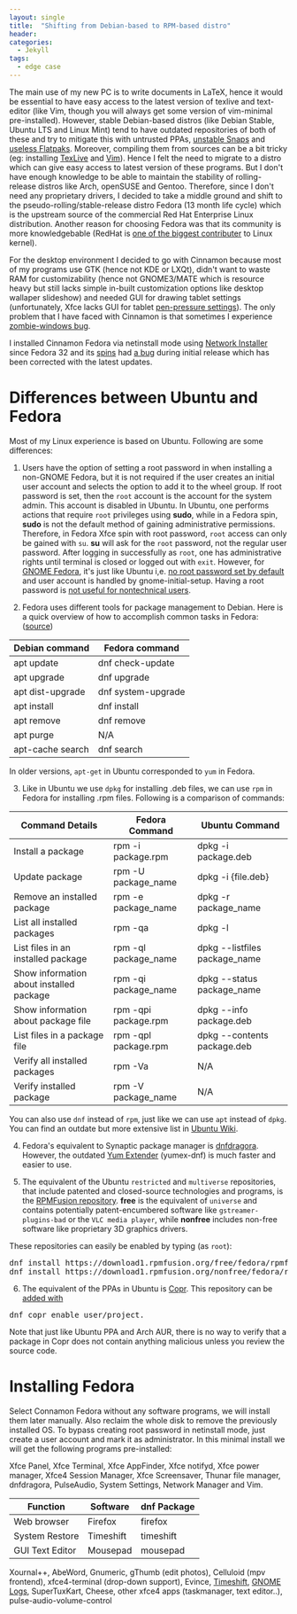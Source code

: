 ```yaml
---
layout: single
title:  "Shifting from Debian-based to RPM-based distro"
header:
categories: 
  - Jekyll
tags:
  - edge case
---
```


The main use of my new PC is to write documents in LaTeX, hence it would be essential to have easy access to the latest version of texlive and text-editor (like Vim, though you will always get some version of vim-minimal pre-installed). However, stable Debian-based distros (like Debian Stable, Ubuntu LTS and Linux Mint) tend to have outdated repositories of both of these and try to mitigate this with untrusted PPAs, [unstable Snaps](https://jatan.blog/2020/05/02/ubuntu-snap-obsession-has-snapped-me-off-of-it/) and [useless Flatpaks](https://medium.com/@alex285/using-flatpak-vim-from-flathub-d876faa00d5b). Moreover, compiling them from sources can be a bit tricky (eg:  installing [TexLive](https://tex.stackexchange.com/q/1092/73743) and [Vim](https://vi.stackexchange.com/q/10817/30343)). Hence I felt the need to migrate to a distro which can give easy access to latest version of these programs. But I don't have enough knowledge to be able to maintain the stability of rolling-release distros like Arch, openSUSE and Gentoo. Therefore, since I don't need any proprietary drivers, I decided to take a middle ground and shift to the pseudo-rolling/stable-release distro Fedora (13 month life cycle) which is the upstream source of the commercial Red Hat Enterprise Linux distribution. Another reason for choosing Fedora was that its community is more knowledgebable (RedHat is [one of the biggest contributer](https://www.redhat.com/en/blog/red-hat-leads-open-source-contributions-to-kernel) to Linux kernel). 

For the desktop environment I decided to go with Cinnamon because most of my programs use GTK (hence not KDE or LXQt), didn't want to waste RAM for customizability (hence not GNOME3/MATE which is resource heavy but still lacks simple in-built customization options like desktop wallaper slideshow) and needed GUI for drawing tablet settings (unfortunately, Xfce lacks GUI for tablet [pen-pressure settings](https://docs.xfce.org/xfce/xfce4-settings/mouse)). The only problem that I have faced with Cinnamon is that sometimes I experience [zombie-windows bug](https://github.com/linuxmint/cinnamon/issues/8856).

I installed Cinnamon Fedora via netinstall mode using [Network Installer](https://alt.fedoraproject.org/) since Fedora 32 and its [spins](https://spins.fedoraproject.org/en/xfce/) had [a bug](https://bugzilla.redhat.com/show_bug.cgi?id=1816787) during initial release which has been corrected with the latest updates.

# Differences between Ubuntu and Fedora

Most of my Linux experience is based on Ubuntu. Following are some differences:

1.  Users have the option of setting a root password in when installing a non-GNOME Fedora, but it is not required if the user creates an initial user account and selects the option to add it to the wheel group. If root password is set, then the <code>root</code> account is the account for the system admin. This account is disabled in Ubuntu. In Ubuntu, one performs actions that require <code>root</code> privileges using **sudo**, while in a Fedora spin, **sudo** is not the default method of gaining administrative permissions. Therefore, in Fedora Xfce spin with root password, <code>root</code> access can only be gained with `su`.  **su** will ask for the <code>root</code> password, not the regular user password. After logging in successfully as `root`, one has administrative rights until terminal is closed or logged out with `exit`. However, for [GNOME Fedora](https://getfedora.org/en/workstation/), it's just like Ubuntu i,e. [no root password set by default](https://fedoraproject.org/wiki/Changes/ReduceInitialSetupRedundancy#Root_Account) and user account is handled by gnome-initial-setup. Having a root password is [not useful for nontechnical users](https://www.howtogeek.com/111479/htg-explains-whats-the-difference-between-sudo-su/).
   
 2.  Fedora uses different tools for package management to Debian. Here is a quick overview of how to accomplish common tasks in Fedora: ([source](https://fedoraproject.org/wiki/Differences_to_Ubuntu))

| Debian command | Fedora command |
|--------------- | --------------- |
| apt update | dnf check-update | 
| apt upgrade | dnf upgrade | 
| apt dist-upgrade | dnf system-upgrade | 
| apt install | dnf install |
| apt remove | dnf remove |
| apt purge | N/A |
| apt-cache search | dnf search |

In older versions, `apt-get` in Ubuntu corresponded to `yum` in Fedora.

3.  Like in Ubuntu we use `dpkg` for installing .deb files, we can use `rpm` in Fedora for installing .rpm files. Following is a comparison of commands:

| Command Details | 	Fedora Command	| Ubuntu Command |
| ---------------- | -----------------| --------------- |
|Install a package |	rpm -i package.rpm |	dpkg -i package.deb |
|Update package |	rpm -U  package_name  |	dpkg -i {file.deb}|
|Remove an installed package |	rpm -e package_name	 | dpkg -r package_name|
|List all installed packages |	rpm -qa	| dpkg -l|
|List files in an installed package |	rpm -ql package_name |	dpkg --listfiles package_name|
|Show information about installed package	 | rpm -qi package_name| dpkg --status package_name |
|Show information about package file	| rpm -qpi package.rpm |	dpkg --info package.deb|
|List files in a package file	 | rpm -qpl package.rpm |	dpkg --contents package.deb|
|Verify all installed packages |	rpm -Va |	N/A|
|Verify installed package	| rpm -V package_name |	N/A|

You can also use `dnf` instead of `rpm`, just like we can use `apt` instead of `dpkg`. You can find an outdate but more extensive list in [Ubuntu Wiki](https://help.ubuntu.com/community/SwitchingToUbuntu/FromLinux/RedHatEnterpriseLinuxAndFedora).

4.  Fedora's equivalent to Synaptic package manager is [dnfdragora](https://github.com/manatools/dnfdragora). However, the outdated [Yum Extender](https://github.com/timlau/yumex-dnf) (yumex-dnf) is much faster and easier to use.


5.  The equivalent of the Ubuntu <code>restricted</code> and <code>multiverse</code> repositories, that include patented and closed-source technologies and programs, is the [RPMFusion repository](https://rpmfusion.org/). **free** is the equivalent of <code>universe</code> and contains potentially patent-encumbered software like <code>gstreamer-plugins-bad</code> or the <code>VLC media player</code>, while **nonfree** includes non-free software like proprietary 3D graphics drivers.

These repositories can easily be enabled by typing (as <code>root</code>):

<pre>
dnf install https://download1.rpmfusion.org/free/fedora/rpmfusion-free-release-$(rpm -E %fedora).noarch.rpm
dnf install https://download1.rpmfusion.org/nonfree/fedora/rpmfusion-nonfree-release-$(rpm -E %fedora).noarch.rpm
</pre>

6.  The equivalent of the PPAs in Ubuntu is [Copr](https://copr.fedorainfracloud.org/). This repository can be [added with](https://unix.stackexchange.com/a/152976/420307)

<pre>
dnf copr enable user/project.
</pre>

Note that just like Ubuntu PPA and Arch AUR, there is no way to verify that a package in Copr does not contain anything malicious unless you review the source code.


# Installing Fedora

Select Connamon Fedora without any software programs, we will install them later manually. Also reclaim the whole disk to remove the previously installed OS. To bypass creating root password in netinstall mode, just create a user account and mark it as administrator. In this minimal install we will get the following programs pre-installed: 

Xfce Panel, Xfce Terminal, Xfce AppFinder, Xfce notifyd, Xfce power manager, Xfce4 Session Manager, Xfce Screensaver,  Thunar file manager, dnfdragora, PulseAudio, System Settings, Network Manager and Vim.

| Function | Software | dnf Package |
|----------|----------|---------|
|Web browser| Firefox | firefox|
|System Restore | Timeshift | timeshift|
|GUI Text Editor | Mousepad |  mousepad  |



Xournal++, AbeWord, Gnumeric, gThumb (edit photos), Celluloid (mpv frontend), xfce4-terminal (drop-down support), Evince, [Timeshift](https://github.com/teejee2008/timeshift), [GNOME Logs](https://wiki.gnome.org/Apps/Logs), SuperTuxKart, Cheese, other xfce4 apps (taskmanager, text editor..), pulse-audio-volume-control

